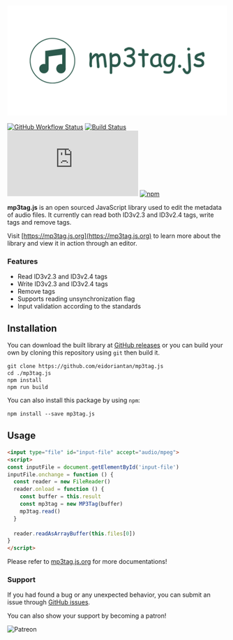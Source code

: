 
[![mp3tag.js Banner](./assets/mp3tag-banner.png)](https://mp3tag.js.org)

[![GitHub Workflow Status](https://img.shields.io/github/workflow/status/eidoriantan/mp3tag.js/Node.js%20CI?label=GitHub%20Workflow)](https://github.com/eidoriantan/mp3tag.js/actions?query=workflow%3A%22Node.js+CI%22)
[![Build Status](https://img.shields.io/travis/com/eidoriantan/mp3tag.js/master?label=Travis%20CI)](https://travis-ci.com/eidoriantan/mp3tag.js)
![David](https://img.shields.io/david/dev/eidoriantan/mp3tag.js)
[![npm](https://img.shields.io/npm/v/mp3tag.js/latest?registry_uri=https%3A%2F%2Fregistry.npmjs.com%2Fmp3tag.js&label=mp3tag.js@latest)](https://npmjs.com/mp3tag.js)

**mp3tag.js** is an open sourced JavaScript library used to edit the metadata of
audio files. It currently can read both ID3v2.3 and ID3v2.4 tags, write tags and
remove tags.

Visit [https://mp3tag.js.org](https://mp3tag.js.org) to learn more about the
library and view it in action through an editor.

### Features
 * Read ID3v2.3 and ID3v2.4 tags
 * Write ID3v2.3 and ID3v2.4 tags
 * Remove tags
 * Supports reading unsynchronization flag
 * Input validation according to the standards

## Installation
You can download the built library at
[GitHub releases](https://github.com/eidoriantan/mp3tag.js/releases) or you can
build your own by cloning this repository using `git` then build it.

```shell
git clone https://github.com/eidoriantan/mp3tag.js
cd ./mp3tag.js
npm install
npm run build
```

You can also install this package by using `npm`:

```shell
npm install --save mp3tag.js
```

## Usage
```html
<input type="file" id="input-file" accept="audio/mpeg">
<script>
const inputFile = document.getElementById('input-file')
inputFile.onchange = function () {
  const reader = new FileReader()
  reader.onload = function () {
    const buffer = this.result
    const mp3tag = new MP3Tag(buffer)
    mp3tag.read()
  }

  reader.readAsArrayBuffer(this.files[0])
}
</script>
```

Please refer to [mp3tag.js.org](https://mp3tag.js.org) for more documentations!

### Support
If you had found a bug or any unexpected behavior, you can submit an issue
through [GitHub issues](https://github.com/eidoriantan/mp3tag.js/issues).

You can also show your support by becoming a patron!

![Patreon](https://c5.patreon.com/external/logo/become_a_patron_button.png)
